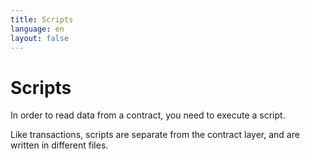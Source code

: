 ```yaml
---
title: Scripts
language: en
layout: false
---
```


<script>
		import CodeBlock from '$lib/components/codeblock/CodeBlock.svelte'
</script>

<CodeBlock
codeBlockTitle="{`Cadence`}"
codeStyle="{`js`}"
code="{`
         import Counter from 0x01
         pub fun main(): Int {
            return Counter.count
         }`
}"
/>

# Scripts

In order to read data from a contract, you need to execute a script.

Like transactions, scripts are separate from the contract layer, and are written in different files.
